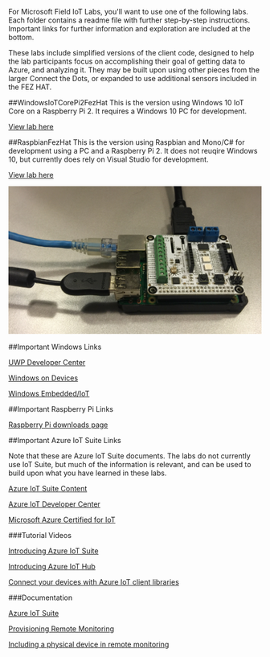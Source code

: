 For Microsoft Field IoT Labs, you'll want to use one of the following labs. Each folder contains a readme file with further step-by-step instructions. Important links for further information and exploration are included at the bottom.

These labs include simplified versions of the client code, designed to help the lab participants focus on accomplishing their goal of getting data to Azure, and analyzing it. They may be built upon using other pieces from the larger Connect the Dots, or expanded to use additional sensors included in the FEZ HAT.

##WindowsIoTCorePi2FezHat
This is the version using Windows 10 IoT Core on a Raspberry Pi 2. It requires a Windows 10 PC for development.

[View lab here](WindowsIoTCorePi2FezHat)

##RaspbianFezHat
This is the version using Raspbian and Mono/C# for development using a PC and a Raspberry Pi 2. It does not reuqire Windows 10, but currently does rely on Visual Studio for development.

[View lab here](RaspbianFezHat)


![](WindowsIoTCorePi2FezHat/Images/fezhat-connected-to-raspberri-pi-2.png?raw=true)

##Important Windows Links

[UWP Developer Center](http://dev.windows.com)

[Windows on Devices](http://windowsondevices.com)

[Windows Embedded/IoT](http://www.microsoft.com/windowsembedded/en-us/windows-embedded.aspx)


##Important Raspberry Pi Links

[Raspberry Pi downloads page](https://www.raspberrypi.org/downloads/)

##Important Azure IoT Suite Links

Note that these are Azure IoT Suite documents. The labs do not currently use IoT Suite, but much of the information is relevant, and can be used to build upon what you have learned in these labs.

[Azure IoT Suite Content](http://www.internetofyourthings.com/)

[Azure IoT Developer Center](https://azure.microsoft.com/en-us/develop/iot/)

[Microsoft Azure Certified for IoT](https://azure.microsoft.com/en-us/marketplace/certified-iot-program/)


###Tutorial Videos

[Introducing Azure IoT Suite](https://azure.microsoft.com/en-us/documentation/videos/azurecon-2015-introducing-the-microsoft-azure-iot-suite/)

[Introducing Azure IoT Hub](https://azure.microsoft.com/en-us/documentation/videos/azurecon-2015-overview-of-azure-iot-hub/)

[Connect your devices with Azure IoT client libraries](https://azure.microsoft.com/en-us/documentation/videos/azurecon-2015-connect-your-iot-devices-with-azure-iot-client-libraries/)


###Documentation

[Azure IoT Suite](http://www.microsoft.com/en-us/server-cloud/internet-of-things/azure-iot-suite.aspx)

[Provisioning Remote Monitoring](http://www.microsoft.com/en-us/server-cloud/internet-of-things/getting-started.aspx)

[Including a physical device in remote monitoring](https://azure.microsoft.com/en-us/documentation/articles/iot-suite-connecting-devices/)

